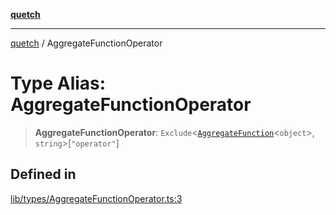 [**quetch**](../README.md)

***

[quetch](../README.md) / AggregateFunctionOperator

# Type Alias: AggregateFunctionOperator

> **AggregateFunctionOperator**: `Exclude`\<[`AggregateFunction`](AggregateFunction.md)\<`object`\>, `string`\>\[`"operator"`\]

## Defined in

[lib/types/AggregateFunctionOperator.ts:3](https://github.com/nevoland/quetch/blob/6249acbaaaaaeed54f7d39c2e784b6176249eef9/lib/types/AggregateFunctionOperator.ts#L3)
